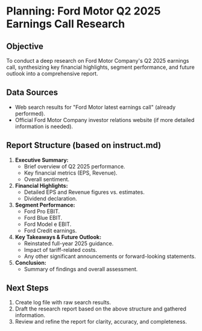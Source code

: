 # Planning: Ford Motor Q2 2025 Earnings Call Research

## Objective
To conduct a deep research on Ford Motor Company's Q2 2025 earnings call, synthesizing key financial highlights, segment performance, and future outlook into a comprehensive report.

## Data Sources
- Web search results for "Ford Motor latest earnings call" (already performed).
- Official Ford Motor Company investor relations website (if more detailed information is needed).

## Report Structure (based on instruct.md)
1.  **Executive Summary:**
    *   Brief overview of Q2 2025 performance.
    *   Key financial metrics (EPS, Revenue).
    *   Overall sentiment.
2.  **Financial Highlights:**
    *   Detailed EPS and Revenue figures vs. estimates.
    *   Dividend declaration.
3.  **Segment Performance:**
    *   Ford Pro EBIT.
    *   Ford Blue EBIT.
    *   Ford Model e EBIT.
    *   Ford Credit earnings.
4.  **Key Takeaways & Future Outlook:**
    *   Reinstated full-year 2025 guidance.
    *   Impact of tariff-related costs.
    *   Any other significant announcements or forward-looking statements.
5.  **Conclusion:**
    *   Summary of findings and overall assessment.

## Next Steps
1.  Create log file with raw search results.
2.  Draft the research report based on the above structure and gathered information.
3.  Review and refine the report for clarity, accuracy, and completeness.